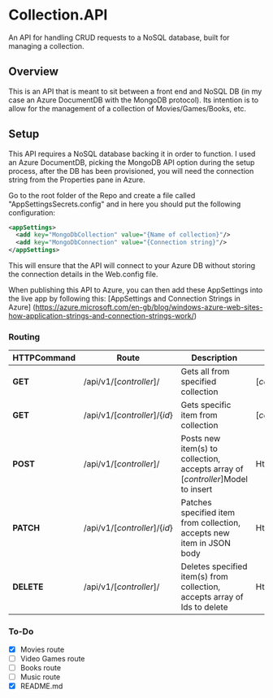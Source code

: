 # Collection.API
An API for handling CRUD requests to a NoSQL database, built for managing a collection.

## Overview
This is an API that is meant to sit between a front end and NoSQL DB (in my case an Azure DocumentDB with the MongoDB protocol).
Its intention is to allow for the management of a collection of Movies/Games/Books, etc.

## Setup
This API requires a NoSQL database backing it in order to function. I used an Azure DocumentDB, picking the MongoDB API option during the setup process, after the DB has been provisioned, you will need the connection string from the Properties pane in Azure.

Go to the root folder of the Repo and create a file called "AppSettingsSecrets.config" and in here you should put the following configuration:
```xml
<appSettings>
  <add key="MongoDbCollection" value="{Name of collection}"/>
  <add key="MongoDbConnection" value="{Connection string}"/>
</appSettings>
```
This will ensure that the API will connect to your Azure DB without storing the connection details in the Web.config file.

When publishing this API to Azure, you can then add these AppSettings into the live app by following this: [AppSettings and Connection Strings in Azure] (https://azure.microsoft.com/en-gb/blog/windows-azure-web-sites-how-application-strings-and-connection-strings-work/)

### Routing
| HTTPCommand | Route | Description | Returns |
| --- | --- | --- | --- |
| **GET** | /api/v1/[*controller*]/ | Gets all from specified collection | [*controller*]ViewModel |
| **GET** | /api/v1/[*controller*]/{*id*} | Gets specific item from collection | [*controller*]DetailViewModel |
| **POST** | /api/v1/[*controller*]/ | Posts new item(s) to collection, accepts array of [*controller*]Model to insert | HttpActionResult |
| **PATCH** | /api/v1/[*controller*]/{*id*} | Patches specified item from collection, accepts new item in JSON body | HttpActionResult |
| **DELETE** | /api/v1/[*controller*]/ | Deletes specified item(s) from collection, accepts array of Ids to delete | HttpActionResult |

### To-Do
- [x] Movies route
- [ ] Video Games route
- [ ] Books route
- [ ] Music route
- [x] README.md
